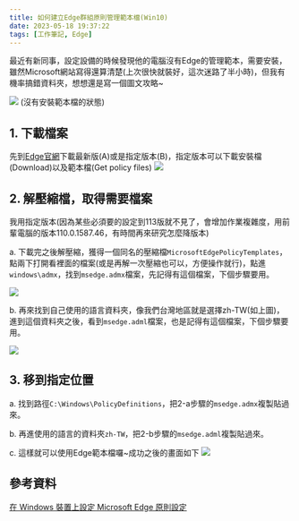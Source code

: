 ```yaml
---
title: 如何建立Edge群組原則管理範本檔(Win10)
date: 2023-05-18 19:37:22
tags: [工作筆記, Edge]
---
```

最近有新同事，設定設備的時候發現他的電腦沒有Edge的管理範本，需要安裝，雖然Microsoft網站寫得還算清楚(上次很快就裝好，這次迷路了半小時)，但我有機率搞錯資料夾，想想還是寫一個圖文攻略~

![](https://hackmd.io/_uploads/HkFfEGmBn.png)
(沒有安裝範本檔的狀態)

## 1. 下載檔案
先到[Edge官網](https://www.microsoft.com/en-us/edge/business/download?form=MA13FJ)下載最新版(A)或是指定版本(B)，指定版本可以下載安裝檔(Download)以及範本檔(Get policy files)
![](https://hackmd.io/_uploads/HJ9nzfmH2.png)

## 2. 解壓縮檔，取得需要檔案
我用指定版本(因為某些必須要的設定到113版就不見了，會增加作業複雜度，用前輩電腦的版本110.0.1587.46，有時間再來研究怎麼降版本)

a. 下載完之後解壓縮，獲得一個同名的壓縮檔```MicrosoftEdgePolicyTemplates```，點兩下打開看裡面的檔案(或是再解一次壓縮也可以，方便操作就行)，點進```windows\admx```，找到```msedge.admx```檔案，先記得有這個檔案，下個步驟要用。

![](https://hackmd.io/_uploads/B1VswfQB2.png)

b. 再來找到自己使用的語言資料夾，像我們台灣地區就是選擇zh-TW(如上圖)，進到這個資料夾之後，看到```msedge.adml```檔案，也是記得有這個檔案，下個步驟要用。

![](https://hackmd.io/_uploads/HkBjFfQB3.png)


## 3. 移到指定位置

a. 找到路徑```C:\Windows\PolicyDefinitions```，把2-a步驟的```msedge.admx```複製貼過來。

b. 再進使用的語言的資料夾```zh-TW```，把2-b步驟的```msedge.adml```複製貼過來。

c. 這樣就可以使用Edge範本檔囉~成功之後的畫面如下
![](https://hackmd.io/_uploads/S1MqoMQBn.png)

## 參考資料
[在 Windows 裝置上設定 Microsoft Edge 原則設定](https://learn.microsoft.com/zh-tw/deployedge/configure-microsoft-edge)